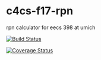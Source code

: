 # c4cs-f17-rpn
rpn calculator for eecs 398 at umich

[![Build Status](https://travis-ci.org/pkash16/c4cs-f17-rpn.svg?branch=master)](https://travis-ci.org/pkash16/c4cs-f17-rpn)

[![Coverage Status](https://coveralls.io/repos/github/pkash16/c4cs-f17-rpn/badge.svg?branch=master)](https://coveralls.io/github/pkash16/c4cs-f17-rpn?branch=master)
